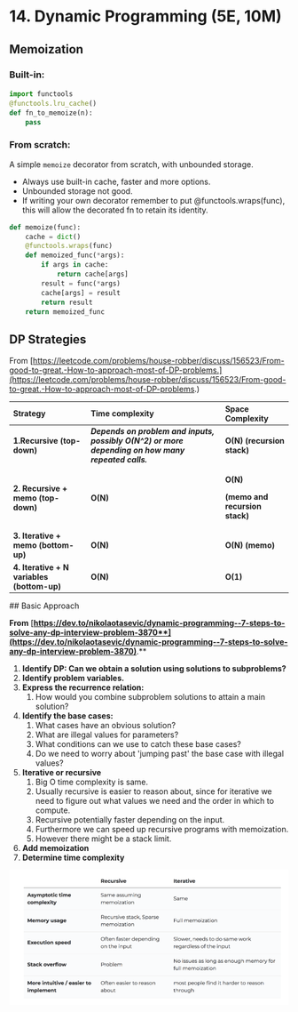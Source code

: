 # 14. Dynamic Programming \(5E, 10M\)

## Memoization 

### Built-in: 

```python
import functools
@functools.lru_cache()
def fn_to_memoize(n):
    pass
```

### From scratch:  

A simple `memoize` decorator from scratch, with unbounded storage.

* Always use built-in cache, faster and more options.  
* Unbounded storage not good. 
* If writing your own decorator remember to put @functools.wraps\(func\), this will allow the decorated fn to retain its identity.

```python
def memoize(func):
    cache = dict()
    @functools.wraps(func)
    def memoized_func(*args):
        if args in cache:
            return cache[args]
        result = func(*args)
        cache[args] = result
        return result
    return memoized_func
```

## DP Strategies

From [https://leetcode.com/problems/house-robber/discuss/156523/From-good-to-great.-How-to-approach-most-of-DP-problems.](https://leetcode.com/problems/house-robber/discuss/156523/From-good-to-great.-How-to-approach-most-of-DP-problems.) 

<table>
  <thead>
    <tr>
      <th style="text-align:left">Strategy</th>
      <th style="text-align:left">Time complexity</th>
      <th style="text-align:left">Space Complexity</th>
    </tr>
  </thead>
  <tbody>
    <tr>
      <td style="text-align:left"><b>1.Recursive (top-down)</b>
      </td>
      <td style="text-align:left"><em><b>Depends on problem and inputs, possibly O(N^2) or more depending on how many repeated calls. </b></em>
      </td>
      <td style="text-align:left"><b>O(N) (recursion stack)</b>
      </td>
    </tr>
    <tr>
      <td style="text-align:left"><b>2. Recursive + memo (top-down)</b>
      </td>
      <td style="text-align:left"><b>O(N)</b>
      </td>
      <td style="text-align:left">
        <p><b>O(N) </b>
        </p>
        <p><b>(memo and recursion stack)</b>
        </p>
      </td>
    </tr>
    <tr>
      <td style="text-align:left"><b>3. Iterative + memo (bottom-up)</b>
      </td>
      <td style="text-align:left"><b>O(N)</b>
      </td>
      <td style="text-align:left"><b>O(N) (memo)</b>
      </td>
    </tr>
    <tr>
      <td style="text-align:left"><b>4. Iterative + N variables (bottom-up)</b>
      </td>
      <td style="text-align:left"><b>O(N)</b>
      </td>
      <td style="text-align:left"><b>O(1)</b>
      </td>
    </tr>
  </tbody>
</table>## Basic Approach

**From** [**https://dev.to/nikolaotasevic/dynamic-programming--7-steps-to-solve-any-dp-interview-problem-3870**](https://dev.to/nikolaotasevic/dynamic-programming--7-steps-to-solve-any-dp-interview-problem-3870)**.** 

1. **Identify DP: Can we obtain a solution using solutions to subproblems?** 
2. **Identify problem variables.** 
3. **Express the recurrence relation:**  
   1. How would you combine subproblem solutions to attain a main solution? 
4. **Identify the base cases:** 
   1. What cases have an obvious solution? 
   2. What are illegal values for parameters? 
   3. What conditions can we use to catch these base cases? 
   4. Do we need to worry about 'jumping past' the base case with illegal values? 
5. **Iterative or recursive**
   1. Big O time complexity is same. 
   2. Usually recursive is easier to reason about, since for iterative we need to figure out what values we need and the order in which to compute. 
   3. Recursive potentially faster depending on the input. 
   4. Furthermore we can speed up recursive programs with memoization. 
   5. However there might be a stack limit. 
6. **Add memoization**
7. **Determine time complexity**

![](../../../.gitbook/assets/image%20%2814%29.png)

